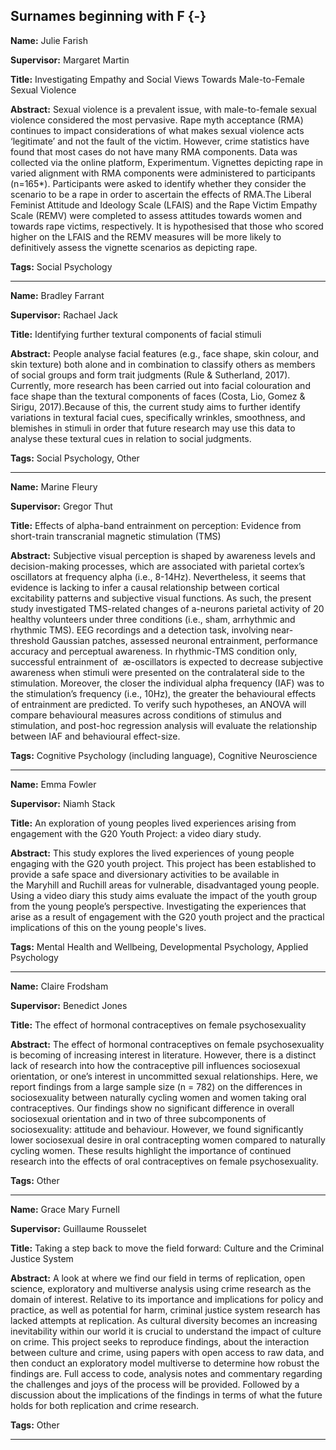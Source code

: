 



## Surnames beginning with F {-}

**Name:** Julie Farish

**Supervisor:** Margaret Martin

**Title:** Investigating Empathy and Social Views Towards Male-to-Female Sexual Violence

**Abstract:** Sexual violence is a prevalent issue, with male-to-female sexual violence considered the most pervasive. Rape myth acceptance (RMA) continues to impact considerations of what makes sexual violence acts ‘legitimate’ and not the fault of the victim. However, crime statistics have found that most cases do not have many RMA components. Data was collected via the online platform, Experimentum. Vignettes depicting rape in varied alignment with RMA components were administered to participants (n=165*). Participants were asked to identify whether they consider the scenario to be a rape in order to ascertain the effects of RMA.The Liberal Feminist Attitude and Ideology Scale (LFAIS) and the Rape Victim Empathy Scale (REMV) were completed to assess attitudes towards women and towards rape victims, respectively. It is hypothesised that those who scored higher on the LFAIS and the REMV measures will be more likely to definitively assess the vignette scenarios as depicting rape.

**Tags:** Social Psychology   

---



**Name:** Bradley Farrant

**Supervisor:** Rachael Jack

**Title:** Identifying further textural components of facial stimuli

**Abstract:** People analyse facial features (e.g., face shape, skin colour, and skin texture) both alone and in combination to classify others as members of social groups and form trait judgments (Rule &amp; Sutherland, 2017). Currently, more research has been carried out into facial colouration and face shape than the textural components of faces (Costa, Lio, Gomez &amp; Sirigu, 2017).Because of this, the current study aims to further identify variations in textural facial cues, specifically wrinkles, smoothness, and blemishes in stimuli in order that future research may use this data to analyse these textural cues in relation to social judgments.

**Tags:** Social Psychology,  Other  

---



**Name:** Marine Fleury

**Supervisor:** Gregor Thut

**Title:** Effects of alpha-band entrainment on perception: Evidence from short-train transcranial magnetic stimulation (TMS)

**Abstract:** Subjective visual perception is shaped by awareness levels and decision-making processes, which are associated with parietal cortex’s oscillators at frequency alpha (i.e., 8-14Hz). Nevertheless, it seems that evidence is lacking to infer a causal relationship between cortical excitability patterns and subjective visual functions. As such, the present study investigated TMS-related changes of a-neurons parietal activity of 20 healthy volunteers under three conditions (i.e., sham, arrhythmic and rhythmic TMS). EEG recordings and a detection task, involving near-threshold Gaussian patches, assessed neuronal entrainment, performance accuracy and perceptual awareness. In rhythmic-TMS condition only, successful entrainment of  æ-oscillators is expected to decrease subjective awareness when stimuli were presented on the contralateral side to the stimulation. Moreover, the closer the individual alpha frequency (IAF) was to the stimulation’s frequency (i.e., 10Hz), the greater the behavioural effects of entrainment are predicted. To verify such hypotheses, an ANOVA will compare behavioural measures across conditions of stimulus and stimulation, and post-hoc regression analysis will evaluate the relationship between IAF and behavioural effect-size.

**Tags:** Cognitive Psychology (including language),  Cognitive Neuroscience  

---



**Name:** Emma Fowler

**Supervisor:** Niamh Stack

**Title:** An exploration of young peoples lived experiences arising from engagement with the G20 Youth Project: a video diary study.

**Abstract:** This study explores the lived experiences of young people engaging with the G20 youth project. This project has been established to provide a safe space and diversionary activities to be available in the Maryhill and Ruchill areas for vulnerable, disadvantaged young people. Using a video diary this study aims evaluate the impact of the youth group from the young people’s perspective. Investigating the experiences that arise as a result of engagement with the G20 youth project and the practical implications of this on the young people's lives. 

**Tags:** Mental Health and Wellbeing,  Developmental Psychology,  Applied Psychology 

---




**Name:** Claire Frodsham

**Supervisor:** Benedict Jones

**Title:** The effect of hormonal contraceptives on female psychosexuality

**Abstract:** The effect of hormonal contraceptives on female psychosexuality is becoming of increasing interest in literature. However, there is a distinct lack of research into how the contraceptive pill influences sociosexual orientation, or one’s interest in uncommitted sexual relationships. Here, we report findings from a large sample size (n = 782) on the differences in sociosexuality between naturally cycling women and women taking oral contraceptives. Our findings show no significant difference in overall sociosexual orientation and in two of three subcomponents of sociosexuality: attitude and behaviour. However, we found significantly lower sociosexual desire in oral contracepting women compared to naturally cycling women. These results highlight the importance of continued research into the effects of oral contraceptives on female psychosexuality.

**Tags:** Other   

---




**Name:** Grace Mary Furnell

**Supervisor:** Guillaume Rousselet

**Title:** Taking a step back to move the field forward: Culture and the Criminal Justice System

**Abstract:** A look at where we find our field in terms of replication, open science, exploratory and multiverse analysis using crime research as the domain of interest. Relative to its importance and implications for policy and practice, as well as potential for harm, criminal justice system research has lacked attempts at replication. As cultural diversity becomes an increasing inevitability within our world it is crucial to understand the impact of culture on crime. This project seeks to reproduce findings, about the interaction between culture and crime, using papers with open access to raw data, and then conduct an exploratory model multiverse to determine how robust the findings are. Full access to code, analysis notes and commentary regarding the challenges and joys of the process will be provided. Followed by a discussion about the implications of the findings in terms of what the future holds for both replication and crime research.

**Tags:** Other   

---

